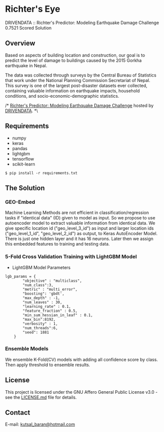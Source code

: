 # Richter's Eye
 DRIVENDATA :: Richter's Predictor: Modeling Earthquake Damage Challenge 0.7521 Scored Solution 

## Overview 
  Based on aspects of building location and construction, our goal is to predict the level of damage to buildings caused by the 2015 Gorkha earthquake in Nepal.

  The data was collected through surveys by the Central Bureau of Statistics that work under the National Planning Commission Secretariat of Nepal. This survey is one of the largest post-disaster datasets ever collected, containing valuable information on earthquake impacts, household conditions, and socio-economic-demographic statistics.

/* <a href="https://www.drivendata.org/competitions/57/nepal-earthquake/" target="_blank">Richter's Predictor: Modeling Earthquake Damage Challenge</a> hosted by <a href="https://www.drivendata.org/" target="_blank">DRIVENDATA</a>. *\ 

## Requirements
- numpy 
- keras 
- pandas
- lightgbm
- tensorflow
- scikit-learn

```
$ pip install -r requirements.txt
```

## The Solution 

### GEO-Embed
Machine Learning Methods are not efficient in classification/regression tasks if "identical data" (ID) given to model as input. So we propose to use autoencoder model to extract valuable information from identical data. We give specific location id ("geo_level_3_id") as input and larger location ids ("geo_level_1_id", "geo_level_2_id") as output, to Keras AutoEncoder Model. There is just one hidden layer and it has 16 neurons. Later then we assign this embedded features to training and testing data.

### 5-Fold Cross Validation Training with LightGBM Model
- LightGBM Model Parameters
```
lgb_params = {
        "objective" : "multiclass",
        "num_class":3,
        "metric" : "multi_error",
        "boosting": 'gbdt',
        "max_depth" : -1,
        "num_leaves" : 30,
        "learning_rate" : 0.1,
        "feature_fraction" : 0.5,
        "min_sum_hessian_in_leaf" : 0.1,
        "max_bin":8192,
        "verbosity" : 1,
        "num_threads":6,
        "seed": 1881
    }
```
### Ensemble Models
We ensemble K-Fold(CV) models with adding all confidence score by class. Then apply threshold to ensemble results.

## License 
This project is licensed under the GNU Affero General Public License v3.0 - see the <a href="LICENSE.md">LICENSE.md</a> file for details.

## Contact
E-mail: kutsal_baran@hotmail.com
